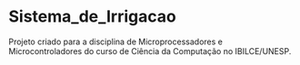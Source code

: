 # Sistema_de_Irrigacao
Projeto criado para a disciplina de Microprocessadores e Microcontroladores do curso de Ciência da Computação no IBILCE/UNESP.
